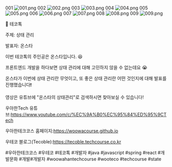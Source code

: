 001
![001.png](001.png)
002
![002.png](002.png)
003
![003.png](003.png)
004
![004.png](004.png)
005
![005.png](005.png)
006
![006.png](006.png)
007
![007.png](007.png)
008
![008.png](008.png)
009
![009.png](009.png)

📮 테코톡

주제: 상태 관리

발표자: 온스타

이번 테코톡의 주인공은 온스타입니다. 😆  

프론트엔드 개발을 하다보면 상태 관리에 대해 고민하지 않을 수 없는데요 😭

온스타가 이번에 상태 관리란 무엇이고, 또 좋은 상태 관리란 어떤 것인지에 대해 발표를 진행했습니다❗️

영상은 유튜브에 "온스타의 상태관리"로 검색하시면 찾아보실 수 있습니다!

우아한Tech 유튜브:https://www.youtube.com/c/%EC%9A%B0%EC%95%84%ED%95%9CTech

우아한테크코스 홈페이지:https://woowacourse.github.io

우테코 블로그(Tecoble):https://tecoble.techcourse.co.kr

#우아한테크코스 #우테코 #테코톡 #개발자 #java #javascript #spring #react #개발문화 #개발#개발자 #woowahantechcourse #wooteco #techcourse #state
